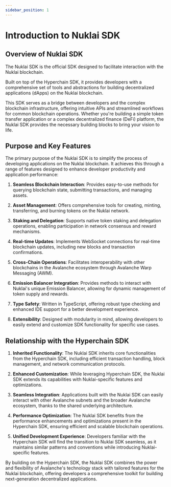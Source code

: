 ```yaml
---
sidebar_position: 1
---
```


# Introduction to Nuklai SDK

## Overview of Nuklai SDK

The Nuklai SDK is the official SDK designed to facilitate interaction with the Nuklai blockchain.

Built on top of the Hyperchain SDK, it provides developers with a comprehensive set of tools and abstractions for building decentralized applications (dApps) on the Nuklai blockchain.

This SDK serves as a bridge between developers and the complex blockchain infrastructure, offering
intuitive APIs and streamlined workflows for common blockchain operations. Whether you're building a
simple token transfer application or a complex decentralized finance (DeFi) platform, the Nuklai SDK
provides the necessary building blocks to bring your vision to life.

## Purpose and Key Features

The primary purpose of the Nuklai SDK is to simplify the process of developing applications on the Nuklai blockchain.
It achieves this through a range of features designed to enhance developer productivity and application performance:

1. **Seamless Blockchain Interaction**: Provides easy-to-use methods for querying blockchain state, submitting transactions, and managing assets.

2. **Asset Management**: Offers comprehensive tools for creating, minting, transferring, and burning tokens on the Nuklai network.

3. **Staking and Delegation**: Supports native token staking and delegation operations, enabling participation in network consensus and reward mechanisms.

4. **Real-time Updates**: Implements WebSocket connections for real-time blockchain updates, including new blocks and transaction confirmations.

5. **Cross-Chain Operations**: Facilitates interoperability with other blockchains in the Avalanche ecosystem through Avalanche Warp Messaging (AWM).

6. **Emission Balancer Integration**: Provides methods to interact with Nuklai's unique Emission Balancer, allowing for dynamic management of token supply and rewards.

7. **Type Safety**: Written in TypeScript, offering robust type checking and enhanced IDE support for a better development experience.

8. **Extensibility**: Designed with modularity in mind, allowing developers to easily extend and customize SDK functionality for specific use cases.

## Relationship with the Hyperchain SDK

1. **Inherited Functionality**: The Nuklai SDK inherits core functionalities from the Hyperchain SDK, including efficient transaction handling, block management, and network communication protocols.

2. **Enhanced Customization**: While leveraging Hyperchain SDK, the Nuklai SDK extends its capabilities with Nuklai-specific features and optimizations.

3. **Seamless Integration**: Applications built with the Nuklai SDK can easily interact with other Avalanche subnets and the broader Avalanche ecosystem, thanks to the shared underlying architecture.

4. **Performance Optimization**: The Nuklai SDK benefits from the performance enhancements and optimizations present in the Hyperchain SDK, ensuring efficient and scalable blockchain operations.

5. **Unified Development Experience**: Developers familiar with the Hyperchain SDK will find the transition to Nuklai SDK seamless, as it maintains similar patterns and conventions while introducing Nuklai-specific features.

By building on the Hyperchain SDK, the Nuklai SDK combines the power and flexibility of Avalanche's technology stack with tailored features for the Nuklai blockchain, offering developers a comprehensive toolkit for building next-generation decentralized applications.
